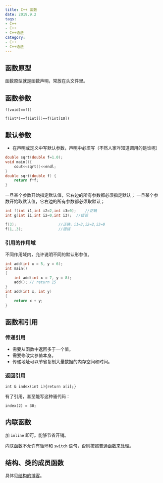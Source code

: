 ```yaml
---
title: C++ 函数
date: 2019.9.2
tags: 
- C++
- C++
- C++语法
category:
- C++
- C++语法
---
```


## 函数原型

函数原型就是函数声明，常放在头文件里。

## 函数参数

`f(void)==f()`

`f(int*)==f(int[])==f(int[10])`

## 默认参数

* 在声明或定义中写默认参数，声明中必须写（不然人家咋知道调用的是谁呢）

```c++
double sqrt(double f=1.0);
void main(){
	cout<<sqrt()<<endl;
}
double sqrt(double f) {
	return f*f;  
}
```

一旦某个参数开始指定默认值，它右边的所有参数都必须指定默认；
一旦某个参数开始取默认值，它右边的所有参数都必须取默认；

```c++
int f(int i1,int i2=2,int i3=0);	//正确
int g(int i1,int i2=0,int i3);	//错误

f(3);               	//正确，i1=3,i2=2,i3=0
f(1,,3);              	//错误
```

### 引用的作用域

不同作用域内，允许说明不同的默认形参值。

```c++
int add(int x = 5, y = 6);
int main()
{
	int add(int x = 7, y = 8);
	add(); // return 15
}
int add(int x, int y)
{
	return x + y;
}
```

## 函数和引用

### 传递引用

* 需要从函数中返回多于一个值。
* 需要修改实参值本身。
* 传递地址可以节省复制大量数据的内存空间和时间。

### 返回引用

`int & index(int i){return a[i];}`

有了引用，甚至能写这种骚代码：

`index(2) = 30;`

## 内联函数

加 `inline` 即可。能够节省开销。

内联函数不允许有循环和 `switch` 语句，否则按照普通函数来处理。

## 结构、类的成员函数

具体见[结构的博客](../struct/)。
